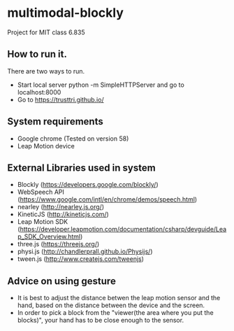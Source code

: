 # multimodal-blockly
Project for MIT class 6.835


## How to run it.
There are two ways to run.
- Start local server python -m SimpleHTTPServer and go to localhost:8000
- Go to https://trusttri.github.io/


## System requirements
- Google chrome (Tested on version 58)
- Leap Motion device

## External Libraries used in system
- Blockly (https://developers.google.com/blockly/)
- WebSpeech API (https://www.google.com/intl/en/chrome/demos/speech.html)
- nearley (http://nearley.js.org/)
- KineticJS (http://kineticjs.com/)
- Leap Motion SDK (https://developer.leapmotion.com/documentation/csharp/devguide/Leap_SDK_Overview.html)
- three.js (https://threejs.org/)
- physi.js (http://chandlerprall.github.io/Physijs/)
- tween.js (http://www.createjs.com/tweenjs)

## Advice on using gesture
- It is best to adjust the distance betwen the leap motion sensor and the hand, based on the distance between the device and the screen.
- In order to pick a block from the "viewer(the area where you put the blocks)", your hand has to be close enough to the sensor. 
